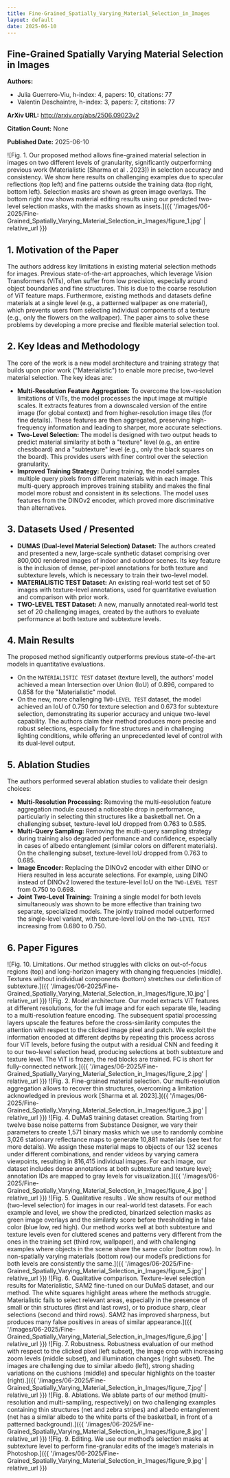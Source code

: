 ```yaml
---
title: Fine-Grained_Spatially_Varying_Material_Selection_in_Images
layout: default
date: 2025-06-10
---
```

## Fine-Grained Spatially Varying Material Selection in Images
**Authors:**
- Julia Guerrero-Viu, h-index: 4, papers: 10, citations: 77
- Valentin Deschaintre, h-index: 3, papers: 7, citations: 77

**ArXiv URL:** http://arxiv.org/abs/2506.09023v2

**Citation Count:** None

**Published Date:** 2025-06-10

![Fig. 1. Our proposed method allows fine-grained material selection in images on two different levels of granularity, significantly outperforming previous work (Materialistic [Sharma et al . 2023]) in selection accuracy and consistency. We show here results on challenging examples due to specular reflections (top left) and fine patterns outside the training data (top right, bottom left). Selection masks are shown as green image overlays. The bottom right row shows material editing results using our predicted two-level selection masks, with the masks shown as insets.]({{ '/images/06-2025/Fine-Grained_Spatially_Varying_Material_Selection_in_Images/figure_1.jpg' | relative_url }})
## 1. Motivation of the Paper
The authors address key limitations in existing material selection methods for images. Previous state-of-the-art approaches, which leverage Vision Transformers (ViTs), often suffer from low precision, especially around object boundaries and fine structures. This is due to the coarse resolution of ViT feature maps. Furthermore, existing methods and datasets define materials at a single level (e.g., a patterned wallpaper as one material), which prevents users from selecting individual components of a texture (e.g., only the flowers on the wallpaper). The paper aims to solve these problems by developing a more precise and flexible material selection tool.

## 2. Key Ideas and Methodology
The core of the work is a new model architecture and training strategy that builds upon prior work ("Materialistic") to enable more precise, two-level material selection. The key ideas are:
-   **Multi-Resolution Feature Aggregation:** To overcome the low-resolution limitations of ViTs, the model processes the input image at multiple scales. It extracts features from a downscaled version of the entire image (for global context) and from higher-resolution image tiles (for fine details). These features are then aggregated, preserving high-frequency information and leading to sharper, more accurate selections.
-   **Two-Level Selection:** The model is designed with two output heads to predict material similarity at both a "texture" level (e.g., an entire chessboard) and a "subtexture" level (e.g., only the black squares on the board). This provides users with finer control over the selection granularity.
-   **Improved Training Strategy:** During training, the model samples multiple query pixels from different materials within each image. This multi-query approach improves training stability and makes the final model more robust and consistent in its selections. The model uses features from the DINOv2 encoder, which proved more discriminative than alternatives.

## 3. Datasets Used / Presented
-   **DUMAS (Dual-level Material Selection) Dataset:** The authors created and presented a new, large-scale synthetic dataset comprising over 800,000 rendered images of indoor and outdoor scenes. Its key feature is the inclusion of dense, per-pixel annotations for both texture and subtexture levels, which is necessary to train their two-level model.
-   **MATERIALISTIC TEST Dataset:** An existing real-world test set of 50 images with texture-level annotations, used for quantitative evaluation and comparison with prior work.
-   **TWO-LEVEL TEST Dataset:** A new, manually annotated real-world test set of 20 challenging images, created by the authors to evaluate performance at both texture and subtexture levels.

## 4. Main Results
The proposed method significantly outperforms previous state-of-the-art models in quantitative evaluations.
-   On the `MATERIALISTIC TEST` dataset (texture level), the authors' model achieved a mean Intersection over Union (IoU) of 0.896, compared to 0.858 for the "Materialistic" model.
-   On the new, more challenging `TWO-LEVEL TEST` dataset, the model achieved an IoU of 0.750 for texture selection and 0.673 for subtexture selection, demonstrating its superior accuracy and unique two-level capability.
The authors claim their method produces more precise and robust selections, especially for fine structures and in challenging lighting conditions, while offering an unprecedented level of control with its dual-level output.

## 5. Ablation Studies
The authors performed several ablation studies to validate their design choices:
-   **Multi-Resolution Processing:** Removing the multi-resolution feature aggregation module caused a noticeable drop in performance, particularly in selecting thin structures like a basketball net. On a challenging subset, texture-level IoU dropped from 0.763 to 0.585.
-   **Multi-Query Sampling:** Removing the multi-query sampling strategy during training also degraded performance and confidence, especially in cases of albedo entanglement (similar colors on different materials). On the challenging subset, texture-level IoU dropped from 0.763 to 0.685.
-   **Image Encoder:** Replacing the DINOv2 encoder with either DINO or Hiera resulted in less accurate selections. For example, using DINO instead of DINOv2 lowered the texture-level IoU on the `TWO-LEVEL TEST` from 0.750 to 0.698.
-   **Joint Two-Level Training:** Training a single model for both levels simultaneously was shown to be more effective than training two separate, specialized models. The jointly trained model outperformed the single-level variant, with texture-level IoU on the `TWO-LEVEL TEST` increasing from 0.680 to 0.750.

## 6. Paper Figures
![Fig. 10. Limitations. Our method struggles with clicks on out-of-focus regions (top) and long-horizon imagery with changing frequencies (middle). Textures without individual components (bottom) stretches our definition of subtexture.]({{ '/images/06-2025/Fine-Grained_Spatially_Varying_Material_Selection_in_Images/figure_10.jpg' | relative_url }})
![Fig. 2. Model architecture. Our model extracts ViT features at different resolutions, for the full image and for each separate tile, leading to a multi-resolution feature encoding. The subsequent spatial processing layers upscale the features before the cross-similarity computes the attention with respect to the clicked image pixel and patch. We exploit the information encoded at different depths by repeating this process across four ViT levels, before fusing the output with a residual CNN and feeding it to our two-level selection head, producing selections at both subtexture and texture level. The ViT is frozen, the red blocks are trained. FC is short for fully-connected network.]({{ '/images/06-2025/Fine-Grained_Spatially_Varying_Material_Selection_in_Images/figure_2.jpg' | relative_url }})
![Fig. 3. Fine-grained material selection. Our multi-resolution aggregation allows to recover thin structures, overcoming a limitation acknowledged in previous work [Sharma et al. 2023].]({{ '/images/06-2025/Fine-Grained_Spatially_Varying_Material_Selection_in_Images/figure_3.jpg' | relative_url }})
![Fig. 4. DuMaS training dataset creation. Starting from twelve base noise patterns from Substance Designer, we vary their parameters to create 1,571 binary masks which we use to randomly combine 3,026 stationary reflectance maps to generate 10,881 materials (see text for more details). We assign these material maps to objects of our 132 scenes under different combinations, and render videos by varying camera viewpoints, resulting in 816,415 individual images. For each image, our dataset includes dense annotations at both subtexture and texture level; annotation IDs are mapped to gray levels for visualization.]({{ '/images/06-2025/Fine-Grained_Spatially_Varying_Material_Selection_in_Images/figure_4.jpg' | relative_url }})
![Fig. 5. Qualitative results . We show results of our method (two-level selection) for images in our real-world test datasets. For each example and level, we show the predicted, binarized selection masks as green image overlays and the similarity score before thresholding in false color (blue low, red high). Our method works well at both subtexture and texture levels even for cluttered scenes and patterns very different from the ones in the training set (third row, wallpaper), and with challenging examples where objects in the scene share the same color (bottom row). In non-spatially varying materials (bottom row) our model’s predictions for both levels are consistently the same.]({{ '/images/06-2025/Fine-Grained_Spatially_Varying_Material_Selection_in_Images/figure_5.jpg' | relative_url }})
![Fig. 6. Qualitative comparison. Texture-level selection results for Materialistic, SAM2 fine-tuned on our DuMaS dataset, and our method. The white squares highlight areas where the methods struggle. Materialistic fails to select relevant areas, especially in the presence of small or thin structures (first and last rows), or to produce sharp, clear selections (second and third rows). SAM2 has improved sharpness, but produces many false positives in areas of similar appearance.]({{ '/images/06-2025/Fine-Grained_Spatially_Varying_Material_Selection_in_Images/figure_6.jpg' | relative_url }})
![Fig. 7. Robustness. Robustness evaluation of our method with respect to the clicked pixel (left subset), the image crop with increasing zoom levels (middle subset), and illumination changes (right subset). The images are challenging due to similar albedo (left), strong shading variations on the cushions (middle) and specular highlights on the toaster (right).]({{ '/images/06-2025/Fine-Grained_Spatially_Varying_Material_Selection_in_Images/figure_7.jpg' | relative_url }})
![Fig. 8. Ablations. We ablate parts of our method (multi-resolution and multi-sampling, respectively) on two challenging examples containing thin structures (net and zebra stripes) and albedo entanglement (net has a similar albedo to the white parts of the basketball, in front of a patterned background).]({{ '/images/06-2025/Fine-Grained_Spatially_Varying_Material_Selection_in_Images/figure_8.jpg' | relative_url }})
![Fig. 9. Editing. We use our method’s selection masks at subtexture level to perform fine-granular edits of the image’s materials in Photoshop.]({{ '/images/06-2025/Fine-Grained_Spatially_Varying_Material_Selection_in_Images/figure_9.jpg' | relative_url }})
